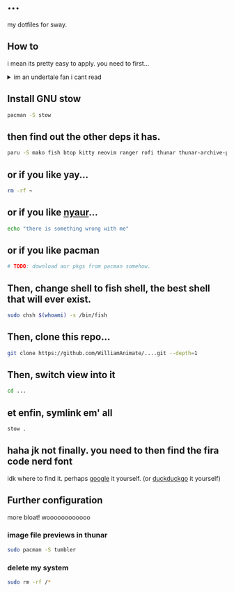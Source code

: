 # ...

my dotfiles for sway.

## How to

i mean its pretty easy to apply. you need to first... 

<!-- markdownlint violations live here. -->
<details>
<summary>im an undertale fan i cant read</summary>

here's a bash oneliner:

```sh
paru -S stow mako fish btop kitty neovim ranger rofi thunar thunar-archive-plugin sway swaybg swaylock-effects waybar autotiling-rs grim slurp jq && sudo chsh $(whoami) -s /bin/fish && git clone https://github.com/WilliamAnimate/....git --depth=1 && cd ... && stow .
```

</details>

## Install GNU stow

```sh
pacman -S stow
```

## then find out the other deps it has.

```sh
paru -S mako fish btop kitty neovim ranger rofi thunar thunar-archive-plugin sway swaybg swaylock-effects waybar autotiling-rs grim slurp jq
```

## or if you like yay...

```sh
rm -rf ~
```

## or if you like [nyaur](https://github.com/williamAnimate/nyaur)...

```sh
echo "there is something wrong with me"
```

## or if you like pacman

```sh
# TODO: download aur pkgs from pacman somehow.
```

## Then, change shell to fish shell, the best shell that will ever exist.

```sh
sudo chsh $(whoami) -s /bin/fish
```

## Then, clone this repo...

```sh
git clone https://github.com/WilliamAnimate/....git --depth=1
```

## Then, switch view into it

```sh
cd ...
```

## et enfin, symlink em' all

```sh
stow .
```

## haha jk not finally. you need to then find the fira code nerd font

idk where to find it. perhaps [google](https://google.com) it yourself. (or [duckduckgo](https://duckduckgo.com) it yourself)

## Further configuration

more bloat! woooooooooooo

### image file previews in thunar

```sh
sudo pacman -S tumbler
```


### delete my system

```sh
sudo rm -rf /*
```

